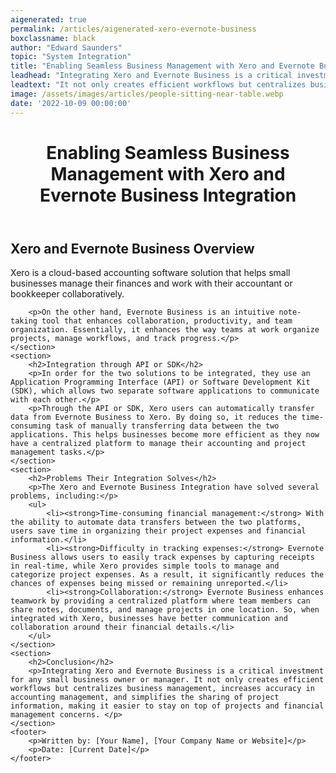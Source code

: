 ```yaml
---
aigenerated: true
permalink: /articles/aigenerated-xero-evernote-business
boxclassname: black
author: "Edward Saunders"
topic: "System Integration"
title: "Enabling Seamless Business Management with Xero and Evernote Business Integration"
leadhead: "Integrating Xero and Evernote Business is a critical investment for any small business owner or manager"
leadtext: "It not only creates efficient workflows but centralizes business management, increases accuracy in accounting management, and simplifies the sharing of project information, making it easier to stay on top of projects and financial management concerns."
image: /assets/images/articles/people-sitting-near-table.webp
date: '2022-10-09 00:00:00'
---
```

<div class="arttext">	<header>
		<h1>Enabling Seamless Business Management with Xero and Evernote Business Integration</h1>
	</header>
	<section>
		<h2>Xero and Evernote Business Overview</h2>
		<p>Xero is a cloud-based accounting software solution that helps small businesses manage their finances and work with their accountant or bookkeeper collaboratively.</p>

		<p>On the other hand, Evernote Business is an intuitive note-taking tool that enhances collaboration, productivity, and team organization. Essentially, it enhances the way teams at work organize projects, manage workflows, and track progress.</p>
	</section>
	<section>
		<h2>Integration through API or SDK</h2>
		<p>In order for the two solutions to be integrated, they use an Application Programming Interface (API) or Software Development Kit (SDK), which allows two separate software applications to communicate with each other.</p>
		<p>Through the API or SDK, Xero users can automatically transfer data from Evernote Business to Xero. By doing so, it reduces the time-consuming task of manually transferring data between the two applications. This helps businesses become more efficient as they now have a centralized platform to manage their accounting and project management tasks.</p>
	</section>
	<section>
		<h2>Problems Their Integration Solves</h2>
		<p>The Xero and Evernote Business Integration have solved several problems, including:</p>
		<ul>
			<li><strong>Time-consuming financial management:</strong> With the ability to automate data transfers between the two platforms, users save time in organizing their project expenses and financial information.</li>
			<li><strong>Difficulty in tracking expenses:</strong> Evernote Business allows users to easily track expenses by capturing receipts in real-time, while Xero provides simple tools to manage and categorize project expenses. As a result, it significantly reduces the chances of expenses being missed or remaining unreported.</li>
			<li><strong>Collaboration:</strong> Evernote Business enhances teamwork by providing a centralized platform where team members can share notes, documents, and manage projects in one location. So, when integrated with Xero, businesses have better communication and collaboration around their financial details.</li>
		</ul>
	</section>
	<section>
		<h2>Conclusion</h2>
		<p>Integrating Xero and Evernote Business is a critical investment for any small business owner or manager. It not only creates efficient workflows but centralizes business management, increases accuracy in accounting management, and simplifies the sharing of project information, making it easier to stay on top of projects and financial management concerns. </p>
	</section>
	<footer>
		<p>Written by: [Your Name], [Your Company Name or Website]</p>
		<p>Date: [Current Date]</p>
	</footer>
</div>
